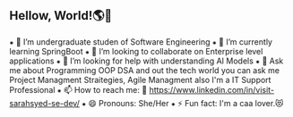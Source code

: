 ## Hellow, World!🌎👋

 ⁕ 🔭 I’m undergraduate studen of Software Engineering
 ⁕ 🌱 I’m currently learning SpringBoot 
 ⁕ 👯 I’m looking to collaborate on Enterprise level applications 
 ⁕ 🤔 I’m looking for help with understanding AI Models 
 ⁕ 💬 Ask me about Programming OOP DSA and out the tech world you can ask me Project Managment Straitegies, Agile Managment also I'm a IT Support Professional
 ⁕ 📫 How to reach me: 🔗 https://www.linkedin.com/in/visit-sarahsyed-se-dev/
 ⁕ 😄 Pronouns: She/Her
 ⁕ ⚡ Fun fact: I'm a caa lover.😻

